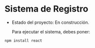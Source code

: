 <h1>Sistema de Registro</h1>

- Estado del proyecto: En construcción.

  Para ejecutar el sistema, debes poner:


``` npm install react ```
